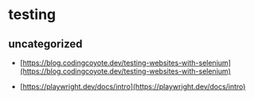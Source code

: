 # testing

## uncategorized

- [https://blog.codingcoyote.dev/testing-websites-with-selenium](https://blog.codingcoyote.dev/testing-websites-with-selenium)

- [https://playwright.dev/docs/intro](https://playwright.dev/docs/intro)